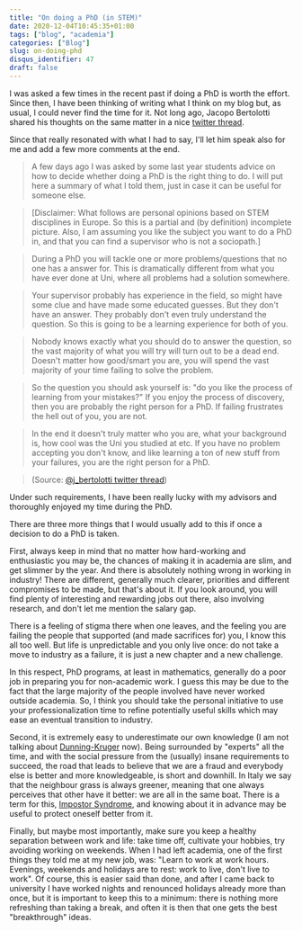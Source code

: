```yaml
---
title: "On doing a PhD (in STEM)"
date: 2020-12-04T10:45:35+01:00
tags: ["blog", "academia"]
categories: ["Blog"]
slug: on-doing-phd
disqus_identifier: 47
draft: false
---
```


I was asked a few times in the recent past if doing a PhD is worth the effort. Since then, I have been thinking of writing what I think on my blog but, as usual, I could never find the time for it.
Not long ago, Jacopo Bertolotti shared his thoughts on the same matter in a nice [twitter thread](https://web.archive.org/web/20201122162854/https://twitter.com/j_bertolotti/status/1330547247948460032).

Since that really resonated with what I had to say, I'll let him speak also for me and add a few more comments at the end.

>  A few days ago I was asked by some last year students advice on how to decide whether doing a PhD is the right thing to do. I will put here a summary of what I told them, just in case it can be useful for someone else.

> [Disclaimer: What follows are personal opinions based on STEM disciplines in Europe. So this is a partial and (by definition) incomplete picture. Also, I am assuming you like the subject you want to do a PhD in, and that you can find a supervisor who is not a sociopath.]

> During a PhD you will tackle one or more problems/questions that no one has a answer for. This is dramatically different from what you have ever done at Uni, where all problems had a solution somewhere.

> Your supervisor probably has experience in the field, so might have some clue and have made some educated guesses. But they don't have an answer. They probably don't even truly understand the question. So this is going to be a learning experience for both of you.

> Nobody knows exactly what you should do to answer the question, so the vast majority of what you will try will turn out to be a dead end.
Doesn't matter how good/smart you are, you will spend the vast majority of your time failing to solve the problem.

> So the question you should ask yourself is: "do you like the process of learning from your mistakes?" If you enjoy the process of discovery, then you are probably the right person for a PhD. If failing frustrates the hell out of you, you are not.

> In the end it doesn't truly matter who you are, what your background is, how cool was the Uni you studied at etc. If you have no problem accepting you don't know, and like learning a ton of new stuff from your failures, you are the right person for a PhD.

> (Source: [@j_bertolotti twitter thread](https://web.archive.org/web/20201122162854/https://twitter.com/j_bertolotti/status/1330547247948460032))

Under such requirements, I have been really lucky with my advisors and thoroughly enjoyed my time during the PhD.

There are three more things that I would usually add to this if once a decision to do a PhD is taken.

First, always keep in mind that no matter how hard-working and enthusiastic you may be, the chances of making it in academia are slim, and get slimmer by the year.
And there is absolutely nothing wrong in working in industry!
There are different, generally much clearer, priorities and different compromises to be made, but that's about it.
If you look around, you will find plenty of interesting and rewarding jobs out there, also involving research, and don't let me mention the salary gap.

There is a feeling of stigma there when one leaves, and the feeling you are failing the people that supported (and made sacrifices for) you, I know this all too well.
But life is unpredictable and you only live once: do not take a move to industry as a failure, it is just a new chapter and a new challenge.

In this respect, PhD programs, at least in mathematics, generally do a poor job in preparing you for non-academic work.
I guess this may be due to the fact that the large majority of the people involved have never worked outside academia.
So, I think you should take the personal initiative to use your professionalization time to refine potentially useful skills which may ease an eventual transition to industry.

Second, it is extremely easy to underestimate our own knowledge (I am not talking about [Dunning-Kruger](https://en.wikipedia.org/wiki/Dunning%E2%80%93Kruger_effect) now).
Being surrounded by "experts" all the time, and with the social pressure from the (usually) insane requirements to succeed, the road that leads to believe that we are a fraud and everybody else is better and more knowledgeable, is short and downhill.
In Italy we say that the neighbour grass is always greener, meaning that one always perceives that other have it better: we are all in the same boat.
There is a term for this, [Impostor Syndrome](https://en.wikipedia.org/wiki/Impostor_syndrome), and knowing about it in advance may be useful to protect oneself better from it.

Finally, but maybe most importantly, make sure you keep a healthy separation between work and life: take time off, cultivate your hobbies, try avoiding working on weekends.
When I had left academia, one of the first things they told me at my new job, was: "Learn to work at work hours. Evenings, weekends and holidays are to rest: work to live, don't live to work".
Of course, this is easier said than done, and after I came back to university I have worked nights and renounced holidays already more than once, but it is important to keep this to a minimum: there is nothing more refreshing than taking a break, and often it is then that one gets the best "breakthrough" ideas.
